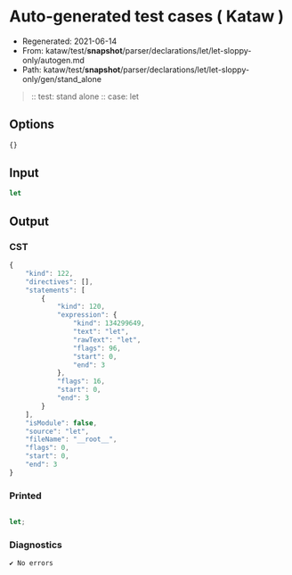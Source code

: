 # Auto-generated test cases ( Kataw )
- Regenerated: 2021-06-14
- From: kataw/test/__snapshot__/parser/declarations/let/let-sloppy-only/autogen.md
- Path: kataw/test/__snapshot__/parser/declarations/let/let-sloppy-only/gen/stand_alone
> :: test: stand alone
> :: case: let
## Options

`````js
{}
`````
## Input

`````js
let
`````
## Output

### CST

```javascript
{
    "kind": 122,
    "directives": [],
    "statements": [
        {
            "kind": 120,
            "expression": {
                "kind": 134299649,
                "text": "let",
                "rawText": "let",
                "flags": 96,
                "start": 0,
                "end": 3
            },
            "flags": 16,
            "start": 0,
            "end": 3
        }
    ],
    "isModule": false,
    "source": "let",
    "fileName": "__root__",
    "flags": 0,
    "start": 0,
    "end": 3
}
```

### Printed

```javascript

let;
```

### Diagnostics

```javascript
✔ No errors
```


